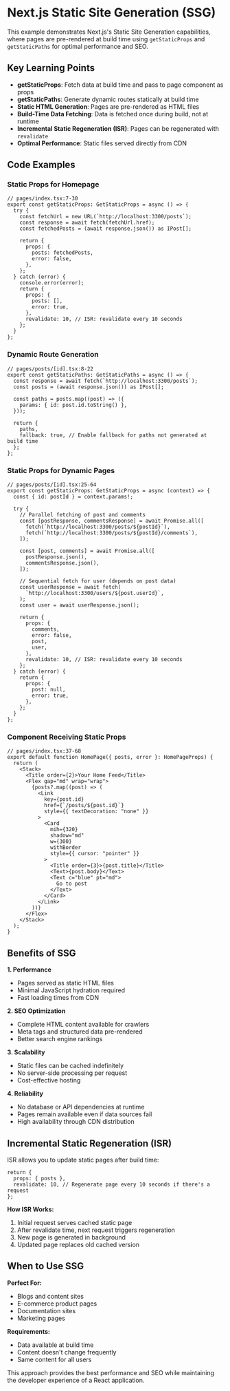 # Next.js Static Site Generation (SSG)

This example demonstrates Next.js's Static Site Generation capabilities, where pages are pre-rendered at build time using `getStaticProps` and `getStaticPaths` for optimal performance and SEO.

## Key Learning Points

- **getStaticProps**: Fetch data at build time and pass to page component as props
- **getStaticPaths**: Generate dynamic routes statically at build time
- **Static HTML Generation**: Pages are pre-rendered as HTML files
- **Build-Time Data Fetching**: Data is fetched once during build, not at runtime
- **Incremental Static Regeneration (ISR)**: Pages can be regenerated with `revalidate`
- **Optimal Performance**: Static files served directly from CDN

## Code Examples

### Static Props for Homepage

```tsx
// pages/index.tsx:7-30
export const getStaticProps: GetStaticProps = async () => {
  try {
    const fetchUrl = new URL(`http://localhost:3300/posts`);
    const response = await fetch(fetchUrl.href);
    const fetchedPosts = (await response.json()) as IPost[];

    return {
      props: {
        posts: fetchedPosts,
        error: false,
      },
    };
  } catch (error) {
    console.error(error);
    return {
      props: {
        posts: [],
        error: true,
      },
      revalidate: 10, // ISR: revalidate every 10 seconds
    };
  }
};
```

### Dynamic Route Generation

```tsx
// pages/posts/[id].tsx:8-22
export const getStaticPaths: GetStaticPaths = async () => {
  const response = await fetch(`http://localhost:3300/posts`);
  const posts = (await response.json()) as IPost[];

  const paths = posts.map((post) => ({
    params: { id: post.id.toString() },
  }));

  return {
    paths,
    fallback: true, // Enable fallback for paths not generated at build time
  };
};
```

### Static Props for Dynamic Pages

```tsx
// pages/posts/[id].tsx:25-64
export const getStaticProps: GetStaticProps = async (context) => {
  const { id: postId } = context.params!;

  try {
    // Parallel fetching of post and comments
    const [postResponse, commentsResponse] = await Promise.all([
      fetch(`http://localhost:3300/posts/${postId}`),
      fetch(`http://localhost:3300/posts/${postId}/comments`),
    ]);

    const [post, comments] = await Promise.all([
      postResponse.json(),
      commentsResponse.json(),
    ]);

    // Sequential fetch for user (depends on post data)
    const userResponse = await fetch(
      `http://localhost:3300/users/${post.userId}`,
    );
    const user = await userResponse.json();

    return {
      props: {
        comments,
        error: false,
        post,
        user,
      },
      revalidate: 10, // ISR: revalidate every 10 seconds
    };
  } catch (error) {
    return {
      props: {
        post: null,
        error: true,
      },
    };
  }
};
```

### Component Receiving Static Props

```tsx
// pages/index.tsx:37-68
export default function HomePage({ posts, error }: HomePageProps) {
  return (
    <Stack>
      <Title order={2}>Your Home Feed</Title>
      <Flex gap="md" wrap="wrap">
        {posts?.map((post) => (
          <Link
            key={post.id}
            href={`/posts/${post.id}`}
            style={{ textDecoration: "none" }}
          >
            <Card
              mih={320}
              shadow="md"
              w={300}
              withBorder
              style={{ cursor: "pointer" }}
            >
              <Title order={3}>{post.title}</Title>
              <Text>{post.body}</Text>
              <Text c="blue" pt="md">
                Go to post
              </Text>
            </Card>
          </Link>
        ))}
      </Flex>
    </Stack>
  );
}
```

## Benefits of SSG

**1. Performance**

- Pages served as static HTML files
- Minimal JavaScript hydration required
- Fast loading times from CDN

**2. SEO Optimization**

- Complete HTML content available for crawlers
- Meta tags and structured data pre-rendered
- Better search engine rankings

**3. Scalability**

- Static files can be cached indefinitely
- No server-side processing per request
- Cost-effective hosting

**4. Reliability**

- No database or API dependencies at runtime
- Pages remain available even if data sources fail
- High availability through CDN distribution

## Incremental Static Regeneration (ISR)

ISR allows you to update static pages after build time:

```tsx
return {
  props: { posts },
  revalidate: 10, // Regenerate page every 10 seconds if there's a request
};
```

**How ISR Works:**

1. Initial request serves cached static page
2. After revalidate time, next request triggers regeneration
3. New page is generated in background
4. Updated page replaces old cached version

## When to Use SSG

**Perfect For:**

- Blogs and content sites
- E-commerce product pages
- Documentation sites
- Marketing pages

**Requirements:**

- Data available at build time
- Content doesn't change frequently
- Same content for all users

This approach provides the best performance and SEO while maintaining the developer experience of a React application.
